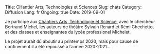 Title:  CHantier Arts, Technologies et Sciences
Slug: chats
Category: Diffusion
Lang: fr
Ongoing: true
Date: 2019-09-01

Je participe aux
[Chantiers Arts, Technologie et Science](https://www.athenor.com/residences-projets-de-territoire-creations/2019-2020/musique-et-mathematiques),
avec le chercheur Bertrand Michel, les auteurs de théâtre Sylvain Renard et Rémi Chechetto, et des classes et enseignantes du lycée professionel Michelet.

Le projet aurait dû aboutir au printemps 2020, mais pour cause de confinement il a été repoussé à l’année 2020-2021…